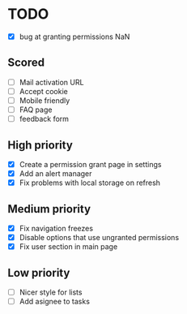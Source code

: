 
# TODO
- [x] bug at granting permissions NaN 

## Scored
- [ ] Mail activation URL
- [ ] Accept cookie
- [ ] Mobile friendly
- [ ] FAQ page
- [ ] feedback form

## High priority
- [x] Create a permission grant page in settings
- [x] Add an alert manager
- [x] Fix problems with local storage on refresh

## Medium priority
- [x] Fix navigation freezes
- [x] Disable options that use ungranted permissions
- [x] Fix user section in main page

## Low priority
- [ ] Nicer style for lists
- [ ] Add asignee to tasks